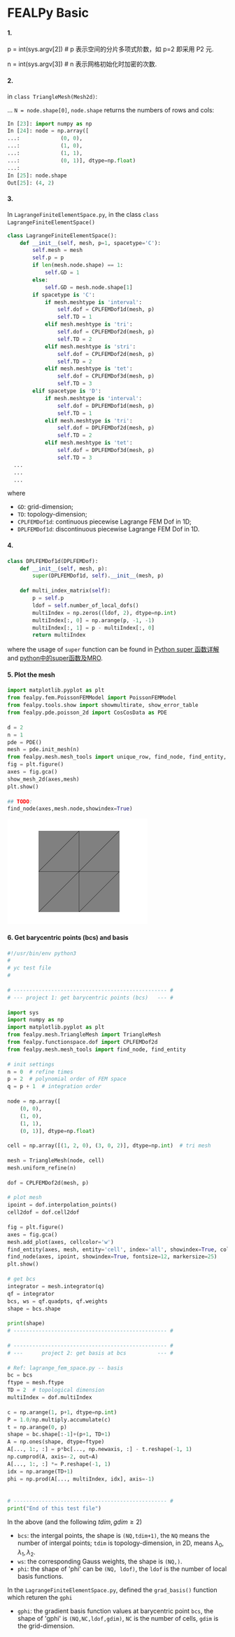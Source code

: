 # FEALPy Basic

#### 1. 

p = int(sys.argv[2])  #  p 表示空间的分片多项式阶数，如 p=2 即采用 P2 元.

n = int(sys.argv[3]) #  n 表示网格初始化时加密的次数.



#### 2. 

in `class TriangleMesh(Mesh2d)`:

...
`N = node.shape[0]`, `node.shape` returns the numbers of rows and cols:	

```python
In [23]: import numpy as np
In [24]: node = np.array([
...:             (0, 0),
...:             (1, 0),
...:             (1, 1),
...:             (0, 1)], dtype=np.float)
...:             
In [25]: node.shape
Out[25]: (4, 2)
```



#### 3.

In  `LagrangeFiniteElementSpace.py`, in the class `class LagrangeFiniteElementSpace()`

```python
class LagrangeFiniteElementSpace():
    def __init__(self, mesh, p=1, spacetype='C'):
        self.mesh = mesh
        self.p = p
        if len(mesh.node.shape) == 1:
            self.GD = 1
        else:
            self.GD = mesh.node.shape[1]
        if spacetype is 'C':
            if mesh.meshtype is 'interval':
                self.dof = CPLFEMDof1d(mesh, p)
                self.TD = 1
            elif mesh.meshtype is 'tri':
                self.dof = CPLFEMDof2d(mesh, p)
                self.TD = 2
            elif mesh.meshtype is 'stri':
                self.dof = CPLFEMDof2d(mesh, p)
                self.TD = 2
            elif mesh.meshtype is 'tet':
                self.dof = CPLFEMDof3d(mesh, p)
                self.TD = 3
        elif spacetype is 'D':
            if mesh.meshtype is 'interval':
                self.dof = DPLFEMDof1d(mesh, p)
                self.TD = 1
            elif mesh.meshtype is 'tri':
                self.dof = DPLFEMDof2d(mesh, p)
                self.TD = 2
            elif mesh.meshtype is 'tet':
                self.dof = DPLFEMDof3d(mesh, p)
                self.TD = 3
  ...
  ...
  ...
```

where

* `GD`: grid-dimension;
* `TD`: topology-dimension;
* `CPLFEMDof1d`: continuous piecewise Lagrange FEM Dof in 1D;
* `DPLFEMDof1d`: discontinuous piecewise Lagrange FEM Dof in 1D.



#### 4.

```python
class DPLFEMDof1d(DPLFEMDof):
    def __init__(self, mesh, p):
        super(DPLFEMDof1d, self).__init__(mesh, p)

    def multi_index_matrix(self):
        p = self.p
        ldof = self.number_of_local_dofs()
        multiIndex = np.zeros((ldof, 2), dtype=np.int)
        multiIndex[:, 0] = np.arange(p, -1, -1)
        multiIndex[:, 1] = p - multiIndex[:, 0]
        return multiIndex
```

where the usage of `super` function can be found in [Python super 函数详解](https://www.jianshu.com/p/6d7cce41dc65) and [python中的super函数及MRO](https://blog.csdn.net/m0_38063172/article/details/82250865).



#### 5. Plot the mesh

```python
import matplotlib.pyplot as plt
from fealpy.fem.PoissonFEMModel import PoissonFEMModel
from fealpy.tools.show import showmultirate, show_error_table
from fealpy.pde.poisson_2d import CosCosData as PDE

d = 2
n = 1
pde = PDE()
mesh = pde.init_mesh(n)
from fealpy.mesh.mesh_tools import unique_row, find_node, find_entity, show_mesh_2d
fig = plt.figure()
axes = fig.gca()
show_mesh_2d(axes,mesh)
plt.show()

## TODO:
find_node(axes,mesh.node,showindex=True)
```

![fealpy_plotmesh0](fealpy_files/fealpy_plotmesh0.png)



#### 6. Get barycentric points (bcs) and basis

```python
#!/usr/bin/env python3
#
# yc test file
#

# ------------------------------------------------- #
# --- project 1: get barycentric points (bcs)   --- #

import sys
import numpy as np
import matplotlib.pyplot as plt
from fealpy.mesh.TriangleMesh import TriangleMesh
from fealpy.functionspace.dof import CPLFEMDof2d
from fealpy.mesh.mesh_tools import find_node, find_entity

# init settings
n = 0  # refine times
p = 2  # polynomial order of FEM space
q = p + 1  # integration order

node = np.array([
    (0, 0),
    (1, 0),
    (1, 1),
    (0, 1)], dtype=np.float)

cell = np.array([(1, 2, 0), (3, 0, 2)], dtype=np.int)  # tri mesh

mesh = TriangleMesh(node, cell)
mesh.uniform_refine(n)

dof = CPLFEMDof2d(mesh, p)

# plot mesh
ipoint = dof.interpolation_points()
cell2dof = dof.cell2dof

fig = plt.figure()
axes = fig.gca()
mesh.add_plot(axes, cellcolor='w')
find_entity(axes, mesh, entity='cell', index='all', showindex=True, color='b', fontsize=15)
find_node(axes, ipoint, showindex=True, fontsize=12, markersize=25)
plt.show()

# get bcs
integrator = mesh.integrator(q)
qf = integrator
bcs, ws = qf.quadpts, qf.weights
shape = bcs.shape

print(shape)
# ------------------------------------------------- #

# ------------------------------------------------- #
# ---      project 2: get basis at bcs          --- #

# Ref: lagrange_fem_space.py -- basis
bc = bcs
ftype = mesh.ftype
TD = 2  # topological dimension
multiIndex = dof.multiIndex

c = np.arange(1, p+1, dtype=np.int)
P = 1.0/np.multiply.accumulate(c)
t = np.arange(0, p)
shape = bc.shape[:-1]+(p+1, TD+1)
A = np.ones(shape, dtype=ftype)
A[..., 1:, :] = p*bc[..., np.newaxis, :] - t.reshape(-1, 1)
np.cumprod(A, axis=-2, out=A)
A[..., 1:, :] *= P.reshape(-1, 1)
idx = np.arange(TD+1)
phi = np.prod(A[..., multiIndex, idx], axis=-1)


# ------------------------------------------------- #
print("End of this test file")
```

In the above (and the following $tdim, gdim \geq 2$)

- `bcs`: the intergal points, the shape is `(NQ,tdim+1)`, the `NQ` means the number of intergal points; `tdim` is topology-dimension, in 2D, means $\lambda_0, \lambda_1, \lambda_2$. 
- `ws`: the corresponding Gauss weights, the shape is `(NQ,)`.
- `phi`: the shape of 'phi' can be `(NQ, ldof)`, the `ldof` is the number of local basis functions.



In the `LagrangeFiniteElementSpace.py`, defined the `grad_basis()` function which returen the `gphi`

- `gphi`: the gradient basis function values at barycentric point `bcs`, the shape of 'gphi' is `(NQ,NC,ldof,gdim)`, `NC` is the number of cells, `gdim` is the grid-dimension.